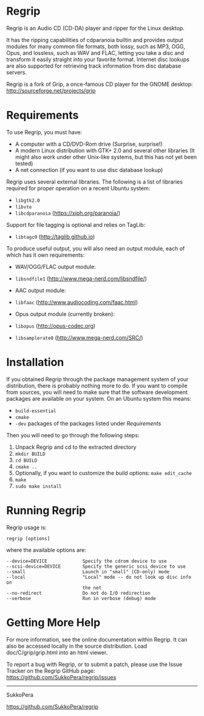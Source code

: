 # Regrip

Regrip is an Audio CD (CD-DA) player and ripper for the Linux desktop.

It has the ripping capabilities of cdparanoia builtin and provides output
modules for many common file formats, both lossy, such as MP3, OGG, Opus, and
lossless, such as WAV and FLAC, letting you take a disc and transform it easily
straight into your favorite format. Internet disc lookups are also supported
for retrieving track information from disc database servers.

Regrip is a fork of Grip, a once-famous CD player for the GNOME desktop:
http://sourceforge.net/projects/grip

# Requirements

To use Regrip, you must have:

* A computer with a CD/DVD-Rom drive (Surprise, surprise!)
* A modern Linux distribution with GTK+ 2.0 and several other libraries (It
   might also work under other Unix-like systems, but this has not yet been
   tested)
* A net connection (if you want to use disc database lookup)

Regrip uses several external libraries. The following is a list of libraries
required for proper operation on a recent Ubuntu system:

* `libgtk2.0`
* `libvte`
* `libcdparanoia` (https://xiph.org/paranoia/)

Support for file tagging is optional and relies on TagLib:
* `libtagc0` (http://taglib.github.io)

To produce useful output, you will also need an output module, each of which
has it own requirements:
 
* WAV/OGG/FLAC output module:
 * `libsndfile1` (http://www.mega-nerd.com/libsndfile/)
 
* AAC output module:
 * `libfaac` (http://www.audiocoding.com/faac.html)

* Opus output module (currently broken):
 * `libopus` (http://opus-codec.org)
 * `libsamplerate0` (http://www.mega-nerd.com/SRC/)


# Installation

If you obtained Regrip through the package management system of your
distribution, there is probably nothing more to do. If you want to compile
from sources, you will need to make sure that the software development packages
are available on your system. On an Ubuntu system this means:

* `build-essential`
* `cmake`
* `-dev` packages of the packages listed under *Requirements*

Then you will need to go through the following steps:

1. Unpack Regrip and cd to the extracted directory
2. `mkdir BUILD`
3. `cd BUILD`
4. `cmake ..`
5. Optionally, if you want to customize the build options: `make edit_cache`
5. `make`
6. `sudo make install`

# Running Regrip

Regrip usage is:

`regrip [options]`

  where the available options are:

    --device=DEVICE             Specify the cdrom device to use
    --scsi-device=DEVICE        Specify the generic scsi device to use
    --small                     Launch in "small" (CD-only) mode
    --local                     "Local" mode -- do not look up disc info on
                                the net
    --no-redirect               Do not do I/O redirection
    --verbose                   Run in verbose (debug) mode

# Getting More Help

For more information, see the online documentation within Regrip. It can also
be accessed locally in the source distribution. Load doc/C/grip/grip.html
into an html viewer.

To report a bug with Regrip, or to submit a patch, please use the Issue Tracker
on the Regrip GitHub page:
  https://github.com/SukkoPera/regrip/issues

---
SukkoPera <software AT sukkology DOT net>

https://github.com/SukkoPera/regrip
